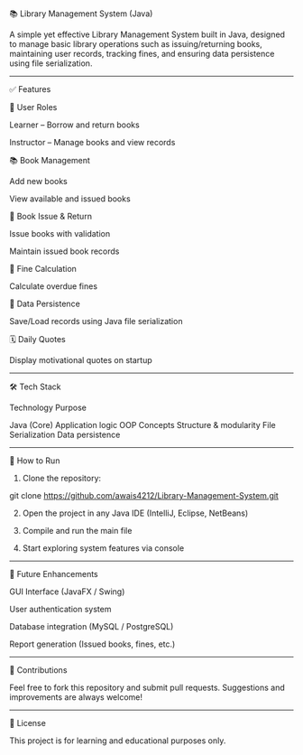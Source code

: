 📚 Library Management System (Java)






A simple yet effective Library Management System built in Java, designed to manage basic library operations such as issuing/returning books, maintaining user records, tracking fines, and ensuring data persistence using file serialization.


---

✅ Features

👤 User Roles

Learner – Borrow and return books

Instructor – Manage books and view records


📚 Book Management

Add new books

View available and issued books


🔁 Book Issue & Return

Issue books with validation

Maintain issued book records


💸 Fine Calculation

Calculate overdue fines


💾 Data Persistence

Save/Load records using Java file serialization


🗓️ Daily Quotes

Display motivational quotes on startup




---

🛠️ Tech Stack

Technology	Purpose

Java (Core)	Application logic
OOP Concepts	Structure & modularity
File Serialization	Data persistence



---

🚀 How to Run

1. Clone the repository:

git clone https://github.com/awais4212/Library-Management-System.git


2. Open the project in any Java IDE (IntelliJ, Eclipse, NetBeans)


3. Compile and run the main file


4. Start exploring system features via console




---

📌 Future Enhancements

GUI Interface (JavaFX / Swing)

User authentication system

Database integration (MySQL / PostgreSQL)

Report generation (Issued books, fines, etc.)



---

🤝 Contributions

Feel free to fork this repository and submit pull requests. Suggestions and improvements are always welcome!


---

📄 License

This project is for learning and educational purposes only.
